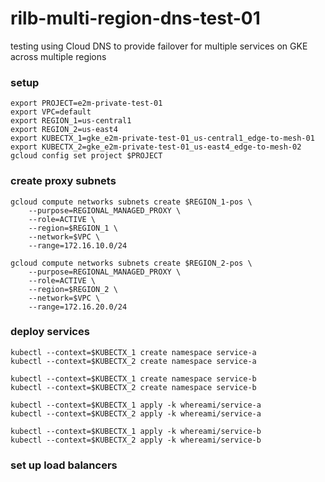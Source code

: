 # rilb-multi-region-dns-test-01
testing using Cloud DNS to provide failover for multiple services on GKE across multiple regions 

### setup 

```
export PROJECT=e2m-private-test-01
export VPC=default
export REGION_1=us-central1
export REGION_2=us-east4
export KUBECTX_1=gke_e2m-private-test-01_us-central1_edge-to-mesh-01
export KUBECTX_2=gke_e2m-private-test-01_us-east4_edge-to-mesh-02
gcloud config set project $PROJECT
```

### create proxy subnets

```
gcloud compute networks subnets create $REGION_1-pos \
    --purpose=REGIONAL_MANAGED_PROXY \
    --role=ACTIVE \
    --region=$REGION_1 \
    --network=$VPC \
    --range=172.16.10.0/24

gcloud compute networks subnets create $REGION_2-pos \
    --purpose=REGIONAL_MANAGED_PROXY \
    --role=ACTIVE \
    --region=$REGION_2 \
    --network=$VPC \
    --range=172.16.20.0/24
```

### deploy services

```
kubectl --context=$KUBECTX_1 create namespace service-a
kubectl --context=$KUBECTX_2 create namespace service-a

kubectl --context=$KUBECTX_1 create namespace service-b
kubectl --context=$KUBECTX_2 create namespace service-b

kubectl --context=$KUBECTX_1 apply -k whereami/service-a
kubectl --context=$KUBECTX_2 apply -k whereami/service-a

kubectl --context=$KUBECTX_1 apply -k whereami/service-b
kubectl --context=$KUBECTX_2 apply -k whereami/service-b
```

### set up load balancers